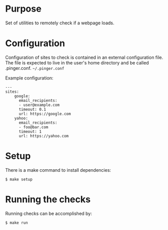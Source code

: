 # Purpose

Set of utilities to remotely check if a webpage loads.

# Configuration

Configuration of sites to check is contained in an external configuration file. The file is expected to live in the user's home directory and be called .pinger.conf. `~/.pinger.conf`

Example configuration:

```
---
sites:
    google:
      email_recipients:
      - user@example.com
      timeout: 0.1
      url: https://google.com
    yahoo:
      email_recipients:
      - foo@bar.com
      timeout: 1
      url: https://yahoo.com
```

# Setup

There is a make command to install dependencies:

`$ make setup`

# Running the checks

Running checks can be accomplished by:

`$ make run`
